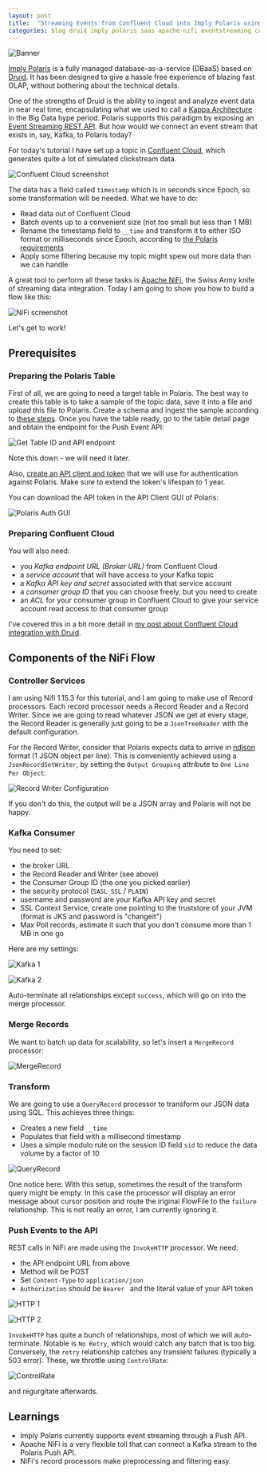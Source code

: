 ```yaml
---
layout: post
title:  "Streaming Events from Confluent Cloud into Imply Polaris using Nifi"
categories: blog druid imply polaris saas apache nifi eventstreaming confluent kafka
---
```


![Banner](/assets/2022-04-02-01-banner.png)

[Imply Polaris](https://imply.io/polaris-signup) is a fully managed database-as-a-service (DBaaS) based on [Druid](https://druid.apache.org/). It has been designed to give a hassle free experience of blazing fast OLAP, without bothering about the technical details.

One of the strengths of Druid is the ability to ingest and analyze event data in near real time, encapsulating what we used to call a [Kappa Architecture](https://medium.com/@devin.bost/the-kappa-architecture-8105a3c10f98) in the Big Data hype period. Polaris supports this paradigm by exposing an [Event Streaming REST API](https://docs.imply.io/polaris/api-stream/). But how would we connect an event stream that exists in, say, Kafka, to Polaris today?

For today's tutorial I have set up a topic in [Confluent Cloud](https://www.confluent.io/confluent-cloud/), which generates quite a lot of simulated clickstream data. 

![Confluent Cloud screenshot](/assets/2022-04-02-01c-confluent.jpg)

The data has a field called `timestamp` which is in seconds since Epoch, so some transformation will be needed. What we have to do:

- Read data out of Confluent Cloud
- Batch events up to a convenient size (not too small but less than 1 MB)
- Rename the timestamp field to `__time` and transform it to either ISO format or milliseconds since Epoch, according to [the Polaris requirements](https://docs.imply.io/polaris/supported-formats/#supported-time-formats)
- Apply some filtering because my topic might spew out more data than we can handle

A great tool to perform all these tasks is [Apache NiFi](https://nifi.apache.org/), the Swiss Army knife of streaming data integration. Today I am going to show you how to build a flow like this:

![NiFi screenshot](/assets/2022-04-02-01a-flow.jpg)

Let's get to work!

## Prerequisites

### Preparing the Polaris Table

First of all, we are going to need a target table in Polaris. The best way to create this table is to take a sample of the topic data, save it into a file and upload this file to Polaris. Create a schema and ingest the sample according to [these steps](https://docs.imply.io/polaris/schema/). Once you have the table ready, go to the table detail page and obtain the endpoint for the Push Event API:

![Get Table ID and API endpoint](/assets/2022-04-02-07-table-id.jpg)

Note this down - we will need it later.

Also, [create an API client and token](https://docs.imply.io/polaris/oauth/) that we will use for authentication against Polaris. Make sure to extend the token's lifespan to 1 year.

You can download the API token in the API Client GUI of Polaris:

![Polaris Auth GUI](/assets/2022-04-02-08-api-token.jpg)

### Preparing Confluent Cloud

You will also need:
- you _Kafka endpoint URL (Broker URL)_ from Confluent Cloud
- a _service account_ that will have access to your Kafka topic
- a _Kafka API key and secret_ associated with that service account
- a _consumer group ID_ that you can choose freely, but you need to create
- an _ACL_ for your consumer group in Confluent Cloud to give your service account read access to that consumer group

I've covered this in a bit more detail in [my post about Confluent Cloud integration with Druid](/2021/10/19/reading-avro-streams-from-confluent-cloud-into-druid/).

## Components of the NiFi Flow

### Controller Services

I am using Nifi 1.15.3 for this tutorial, and I am going to make use of Record processors. Each record processor needs a Record Reader and a Record Writer. Since we are going to read whatever JSON we get at every stage, the Record Reader is generally just going to be a `JsonTreeReader` with the default configuration. 

For the Record Writer, consider that Polaris expects data to arrive in [ndjson](http://ndjson.org/) format (1 JSON object per line). This is  conveniently achieved using a `JsonRecordSetWriter`, by setting the `Output Grouping` attribute to `One Line Per Object`:

![Record Writer Configuration](/assets/2022-04-02-03-recordwriter.jpg)

If you don't do this, the output will be a JSON array and Polaris will not be happy.

### Kafka Consumer

You need to set:
- the broker URL
- the Record Reader and Writer (see above)
- the Consumer Group ID (the one you picked earlier)
- the security protocol (`SASL_SSL` / `PLAIN`)
- username and password are your Kafka API key and secret
- SSL Context Service, create one pointing to the truststore of your JVM (format is JKS and password is "changeit")
- Max Poll records, estimate it such that you don't consume more than 1 MB in one go

Here are my settings:

![Kafka 1](/assets/2022-04-02-02a-kafka.jpg)

![Kafka 2](/assets/2022-04-02-02b-kafka.jpg)

Auto-terminate all relationships except `success`, which will go on into the merge processor.

### Merge Records

We want to batch up data for scalability, so let's insert a `MergeRecord` processor:

![MergeRecord](/assets/2022-04-02-04-mergerecord.jpg)

### Transform

We are going to use a `QueryRecord` processor to transform our JSON data using SQL. This achieves three things:
- Creates a new field `__time`
- Populates that field with a millisecond timestamp
- Uses a simple modulo rule on the session ID field `sid` to reduce the data volume by a factor of 10

![QueryRecord](/assets/2022-04-02-05-queryrecord.jpg)

One notice here: With this setup, sometimes the result of the transform query might be empty. In this case the processor will display an error message about cursor position and route the iriginal FlowFile to the `failure` relationship. This is not really an error, I am currently ignoring it.

### Push Events to the API

REST calls in NiFi are made using the `InvokeHTTP` processor. We need:
- the API endpoint URL from above
- Method will be POST
- Set `Content-Type` to `application/json`
- `Authorization` should be `Bearer ` and the literal value of your API token

![HTTP 1](/assets/2022-04-02-06a-http.jpg)

![HTTP 2](/assets/2022-04-02-06b-http.jpg)

`InvokeHTTP` has quite a bunch of relationships, most of which we will auto-terminate. Notable is `No Retry`, which would catch any batch that is too big. Conversely, the `retry` relationship catches any transient failures (typically a 503 error). These, we throttle using `ControlRate`:

![ControlRate](/assets/2022-04-02-09-controlrate.jpg)

and regurgitate afterwards.

## Learnings

- Imply Polaris currently supports event streaming through a Push API.
- Apache NiFi is a very flexible toll that can connect a Kafka stream to the Polaris Push API.
- NiFi's record processors make preprocessing and filtering easy.
